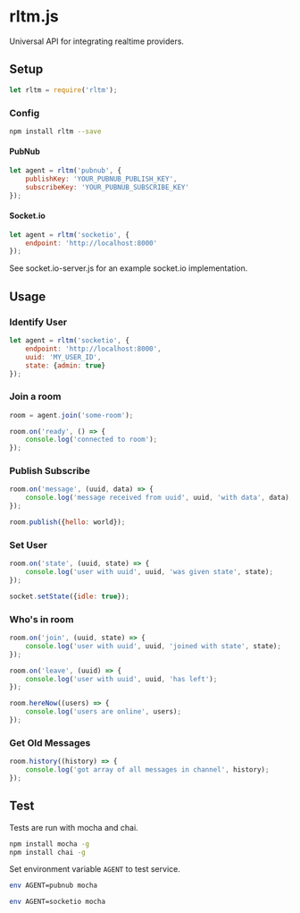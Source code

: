# rltm.js

Universal API for integrating realtime providers. 

## Setup

```js
let rltm = require('rltm');
```

### Config

```sh
npm install rltm --save
```

#### PubNub

```js
let agent = rltm('pubnub', {
    publishKey: 'YOUR_PUBNUB_PUBLISH_KEY',
    subscribeKey: 'YOUR_PUBNUB_SUBSCRIBE_KEY'
});
```

#### Socket.io

```js
let agent = rltm('socketio', {
    endpoint: 'http://localhost:8000'
});
```

See socket.io-server.js for an example socket.io implementation.

## Usage

### Identify User

```js
let agent = rltm('socketio', {
    endpoint: 'http://localhost:8000',
    uuid: 'MY_USER_ID',
    state: {admin: true}
});
```

### Join a room

```js
room = agent.join('some-room');
```

```js
room.on('ready', () => {
    console.log('connected to room');
});
```

### Publish Subscribe

```js
room.on('message', (uuid, data) => {
    console.log('message received from uuid', uuid, 'with data', data);
});

room.publish({hello: world});
```

### Set User

```js
room.on('state', (uuid, state) => {
    console.log('user with uuid', uuid, 'was given state', state);
});

socket.setState({idle: true});
```

### Who's in room

```js
room.on('join', (uuid, state) => {
    console.log('user with uuid', uuid, 'joined with state', state);
});
```

```js
room.on('leave', (uuid) => {
    console.log('user with uuid', uuid, 'has left');
});
```

```js
room.hereNow((users) => {
    console.log('users are online', users);
});
```

### Get Old Messages

```js
room.history((history) => {
    console.log('got array of all messages in channel', history);
});
```

## Test

Tests are run with mocha and chai.

```sh
npm install mocha -g
npm install chai -g
```

Set environment variable ```AGENT``` to test service.

```sh
env AGENT=pubnub mocha
```

```sh
env AGENT=socketio mocha
```
